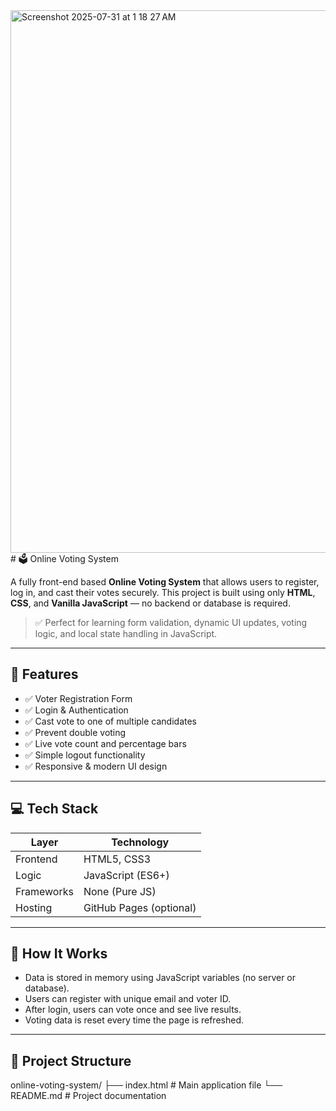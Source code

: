 <img width="1470" height="868" alt="Screenshot 2025-07-31 at 1 18 27 AM" src="https://github.com/user-attachments/assets/5e92709a-5006-4d6c-8864-e9dae1b1fdbf" />
# 🗳️ Online Voting System 

A fully front-end based **Online Voting System** that allows users to register, log in, and cast their votes securely. This project is built using only **HTML**, **CSS**, and **Vanilla JavaScript** — no backend or database is required.

> ✅ Perfect for learning form validation, dynamic UI updates, voting logic, and local state handling in JavaScript.

---

## 🚀 Features

- ✅ Voter Registration Form
- ✅ Login & Authentication
- ✅ Cast vote to one of multiple candidates
- ✅ Prevent double voting
- ✅ Live vote count and percentage bars
- ✅ Simple logout functionality
- ✅ Responsive & modern UI design

---

## 💻 Tech Stack

| Layer       | Technology         |
|-------------|--------------------|
| Frontend    | HTML5, CSS3        |
| Logic       | JavaScript (ES6+)  |
| Frameworks  | None (Pure JS)     |
| Hosting     | GitHub Pages (optional) |

---

## 🧠 How It Works

- Data is stored in memory using JavaScript variables (no server or database).
- Users can register with unique email and voter ID.
- After login, users can vote once and see live results.
- Voting data is reset every time the page is refreshed.

---

## 📁 Project Structure
online-voting-system/
├── index.html # Main application file
└── README.md # Project documentation


